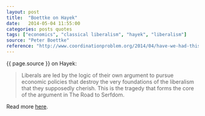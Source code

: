 ```yaml
---
layout: post
title:  "Boettke on Hayek"
date:   2014-05-04 11:55:00
categories: posts quotes
tags: ["economics", "classical liberalism", "hayek", "liberalism"]
source: "Peter Boettke"
reference: "http://www.coordinationproblem.org/2014/04/have-we-had-this-discussion-before-revisiting-the-lse-in-the-1930s.html"
---
```


{{ page.source }} on Hayek:

> Liberals are led by the logic of their own argument to pursue economic policies that destroy the very foundations of the liberalism that they supposedly cherish.  This is the tragedy that forms the core of the argument in The Road to Serfdom.

Read more [here]({{page.reference}}).
